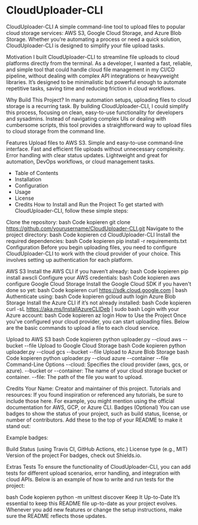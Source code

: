 # CloudUploader-CLI
CloudUploader-CLI
A simple command-line tool to upload files to popular cloud storage services: AWS S3, Google Cloud Storage, and Azure Blob Storage. Whether you’re automating a process or need a quick solution, CloudUploader-CLI is designed to simplify your file upload tasks.

Motivation
I built CloudUploader-CLI to streamline file uploads to cloud platforms directly from the terminal. As a developer, I wanted a fast, reliable, and simple tool that could handle cloud file management in my CI/CD pipeline, without dealing with complex API integrations or heavyweight libraries. It’s designed to be minimalistic but powerful enough to automate repetitive tasks, saving time and reducing friction in cloud workflows.

Why Build This Project?
In many automation setups, uploading files to cloud storage is a recurring task. By building CloudUploader-CLI, I could simplify this process, focusing on clean, easy-to-use functionality for developers and sysadmins. Instead of navigating complex UIs or dealing with cumbersome scripts, this tool provides a straightforward way to upload files to cloud storage from the command line.

Features
Upload files to AWS S3.
Simple and easy-to-use command-line interface.
Fast and efficient file uploads without unnecessary complexity.
Error handling with clear status updates.
Lightweight and great for automation, DevOps workflows, or cloud management tasks.
- Table of Contents
- Installation
- Configuration
- Usage
- License
- Credits
How to Install and Run the Project
To get started with CloudUploader-CLI, follow these simple steps:

Clone the repository:
bash
Code kopieren
git clone https://github.com/yourusername/CloudUploader-CLI.git
Navigate to the project directory:
bash
Code kopieren
cd CloudUploader-CLI
Install the required dependencies:
bash
Code kopieren
pip install -r requirements.txt
Configuration
Before you begin uploading files, you need to configure CloudUploader-CLI to work with the cloud provider of your choice. This involves setting up authentication for each platform.

AWS S3
Install the AWS CLI if you haven’t already:
bash
Code kopieren
pip install awscli
Configure your AWS credentials:
bash
Code kopieren
aws configure
Google Cloud Storage
Install the Google Cloud SDK if you haven't done so yet:
bash
Code kopieren
curl https://sdk.cloud.google.com | bash
Authenticate using:
bash
Code kopieren
gcloud auth login
Azure Blob Storage
Install the Azure CLI if it’s not already installed:
bash
Code kopieren
curl -sL https://aka.ms/InstallAzureCLIDeb | sudo bash
Login with your Azure account:
bash
Code kopieren
az login
How to Use the Project
Once you've configured your cloud provider, you can start uploading files. Below are the basic commands to upload a file to each cloud service.

Upload to AWS S3
bash
Code kopieren
python uploader.py --cloud aws --bucket <your-bucket-name> --file <your-file-path>
Upload to Google Cloud Storage
bash
Code kopieren
python uploader.py --cloud gcs --bucket <your-bucket-name> --file <your-file-path>
Upload to Azure Blob Storage
bash
Code kopieren
python uploader.py --cloud azure --container <your-container-name> --file <your-file-path>
Command-Line Options
--cloud: Specifies the cloud provider (aws, gcs, or azure).
--bucket or --container: The name of your cloud storage bucket or container.
--file: The path of the file you want to upload.

Credits
Your Name: Creator and maintainer of this project.
Tutorials and resources: If you found inspiration or referenced any tutorials, be sure to include those here. For example, you might mention using the official documentation for AWS, GCP, or Azure CLI.
Badges (Optional)
You can use badges to show the status of your project, such as build status, license, or number of contributors. Add these to the top of your README to make it stand out:

Example badges:

Build Status (using Travis CI, GitHub Actions, etc.)
License type (e.g., MIT)
Version of the project
For badges, check out Shields.io.

Extras
Tests
To ensure the functionality of CloudUploader-CLI, you can add tests for different upload scenarios, error handling, and integration with cloud APIs. Below is an example of how to write and run tests for the project:

bash
Code kopieren
python -m unittest discover
Keep It Up-to-Date
It’s essential to keep this README file up-to-date as your project evolves. Whenever you add new features or change the setup instructions, make sure the README reflects those updates.
